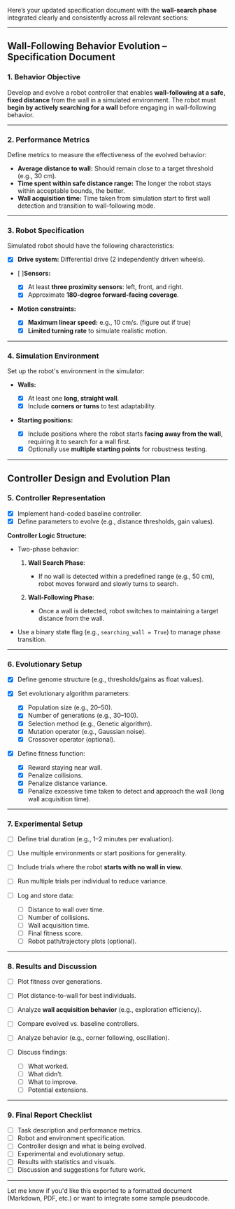 Here’s your updated specification document with the **wall-search phase** integrated clearly and consistently across all relevant sections:

---

## Wall-Following Behavior Evolution – Specification Document

### 1. Behavior Objective

Develop and evolve a robot controller that enables **wall-following at a safe, fixed distance** from the wall in a simulated environment. The robot must **begin by actively searching for a wall** before engaging in wall-following behavior.

---

### 2. Performance Metrics

Define metrics to measure the effectiveness of the evolved behavior:

* **Average distance to wall:** Should remain close to a target threshold (e.g., 30 cm).
* **Time spent within safe distance range:** The longer the robot stays within acceptable bounds, the better.
* **Wall acquisition time:** Time taken from simulation start to first wall detection and transition to wall-following mode.

---

### 3. Robot Specification

Simulated robot should have the following characteristics:

* [x] **Drive system:** Differential drive (2 independently driven wheels).
* [ ]**Sensors:**

  * [x] At least **three proximity sensors**: left, front, and right.
  * [x] Approximate **180-degree forward-facing coverage**.
* **Motion constraints:**

  * [x] **Maximum linear speed:** e.g., 10 cm/s. (figure out if true)
  * [x] **Limited turning rate** to simulate realistic motion.

---

### 4. Simulation Environment

Set up the robot's environment in the simulator:

* **Walls:**

  * [x] At least one **long, straight wall**.
  * [x] Include **corners or turns** to test adaptability.
* **Starting positions:**

  * [x] Include positions where the robot starts **facing away from the wall**, requiring it to search for a wall first.
  * [x] Optionally use **multiple starting points** for robustness testing.

---

## Controller Design and Evolution Plan

### 5. Controller Representation

* [x] Implement hand-coded baseline controller.
* [x] Define parameters to evolve (e.g., distance thresholds, gain values).

**Controller Logic Structure:**

* Two-phase behavior:

  1. **Wall Search Phase**:

     * If no wall is detected within a predefined range (e.g., 50 cm), robot moves forward and slowly turns to search.
  2. **Wall-Following Phase**:

     * Once a wall is detected, robot switches to maintaining a target distance from the wall.

* Use a binary state flag (e.g., `searching_wall = True`) to manage phase transition.

---

### 6. Evolutionary Setup

* [x] Define genome structure (e.g., thresholds/gains as float values).

* [x] Set evolutionary algorithm parameters:

  * [x] Population size (e.g., 20–50).
  * [x] Number of generations (e.g., 30–100).
  * [x] Selection method (e.g., Genetic algorithm).
  * [x] Mutation operator (e.g., Gaussian noise).
  * [x] Crossover operator (optional).

* [x] Define fitness function:

  * [x] Reward staying near wall.
  * [x] Penalize collisions.
  * [x] Penalize distance variance.
  * [x] Penalize excessive time taken to detect and approach the wall (long wall acquisition time).

---

### 7. Experimental Setup

* [ ] Define trial duration (e.g., 1–2 minutes per evaluation).
* [ ] Use multiple environments or start positions for generality.
* [ ] Include trials where the robot **starts with no wall in view**.
* [ ] Run multiple trials per individual to reduce variance.
* [ ] Log and store data:

  * [ ] Distance to wall over time.
  * [ ] Number of collisions.
  * [ ] Wall acquisition time.
  * [ ] Final fitness score.
  * [ ] Robot path/trajectory plots (optional).

---

### 8. Results and Discussion

* [ ] Plot fitness over generations.
* [ ] Plot distance-to-wall for best individuals.
* [ ] Analyze **wall acquisition behavior** (e.g., exploration efficiency).
* [ ] Compare evolved vs. baseline controllers.
* [ ] Analyze behavior (e.g., corner following, oscillation).
* [ ] Discuss findings:

  * [ ] What worked.
  * [ ] What didn’t.
  * [ ] What to improve.
  * [ ] Potential extensions.

---

### 9. Final Report Checklist

* [ ] Task description and performance metrics.
* [ ] Robot and environment specification.
* [ ] Controller design and what is being evolved.
* [ ] Experimental and evolutionary setup.
* [ ] Results with statistics and visuals.
* [ ] Discussion and suggestions for future work.

---

Let me know if you'd like this exported to a formatted document (Markdown, PDF, etc.) or want to integrate some sample pseudocode.
